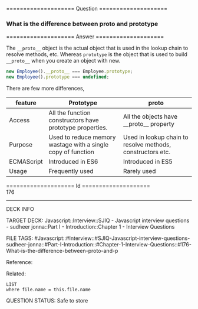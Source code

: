 ==================== Question ====================  

### What is the difference between proto and prototype  

==================== Answer ====================  

The `__proto__` object is the actual object that is used in the lookup chain to
resolve methods, etc. Whereas `prototype` is the object that is used to build
`__proto__` when you create an object with new.

```javascript
new Employee().__proto__ === Employee.prototype;
new Employee().prototype === undefined;
```

There are few more differences,

| feature    | Prototype                                                    | proto                                                      |
| ---------- | ------------------------------------------------------------ | ---------------------------------------------------------- |
| Access     | All the function constructors have prototype properties.     | All the objects have \_\_proto\_\_ property                |
| Purpose    | Used to reduce memory wastage with a single copy of function | Used in lookup chain to resolve methods, constructors etc. |
| ECMAScript | Introduced in ES6                                            | Introduced in ES5                                          |
| Usage      | Frequently used                                              | Rarely used                                                |

==================== Id ====================  
176

---

DECK INFO

TARGET DECK: Javascript::Interview::SJIQ - Javascript interview questions - sudheer jonna::Part I - Introduction::Chapter 1 - Interview Questions

FILE TAGS: #Javascript::#Interview::#SJIQ-Javascript-interview-questions-sudheer-jonna::#Part-I-Introduction::#Chapter-1-Interview-Questions::#176-What-is-the-difference-between-proto-and-p

Reference:

Related:

```dataview
LIST
where file.name = this.file.name
```

QUESTION STATUS: Safe to store
